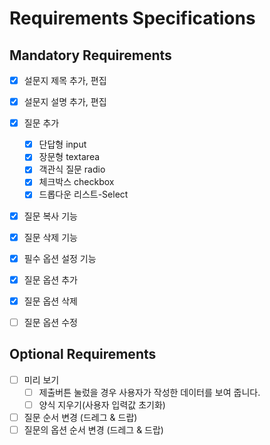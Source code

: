 # Requirements Specifications

## Mandatory Requirements
- [x] 설문지 제목 추가, 편집
- [x] 설문지 설명 추가, 편집
- [x] 질문 추가
    - [x] 단답형 input
    - [x] 장문형 textarea
    - [x] 객관식 질문 radio
    - [x] 체크박스 checkbox
    - [x] 드롭다운 리스트-Select
- [x] 질문 복사 기능
- [x] 질문 삭제 기능
- [x] 필수 옵션 설정 기능

- [x] 질문 옵션 추가
- [x] 질문 옵션 삭제
- [ ] 질문 옵션 수정



## Optional Requirements

- [ ] 미리 보기 
    - [ ] 제출버튼 눌렀을 경우 사용자가 작성한 데이터를 보여 줍니다. 
    - [ ] 양식 지우기(사용자 입력값 초기화)
- [ ] 질문 순서 변경 (드레그 & 드랍) 
- [ ] 질문의 옵션 순서 변경 (드레그 & 드랍)